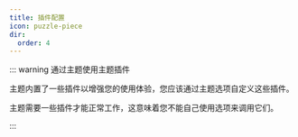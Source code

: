 ```yaml
---
title: 插件配置
icon: puzzle-piece
dir:
  order: 4
---
```


::: warning 通过主题使用主题插件

主题内置了一些插件以增强您的使用体验，您应该通过主题选项自定义这些插件。

主题需要一些插件才能正常工作，这意味着您不能自己使用选项来调用它们。

:::

<Catalog />
